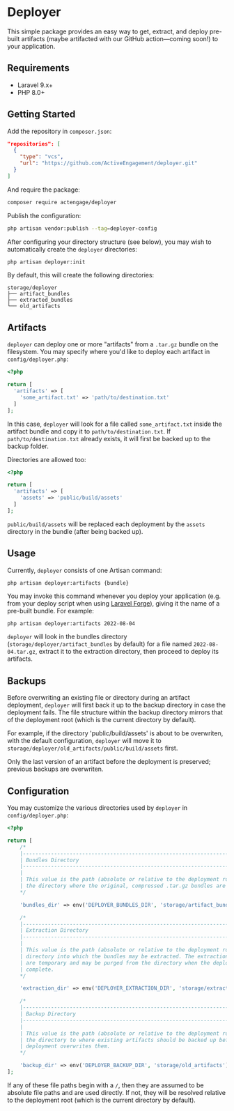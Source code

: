 # Deployer

This simple package provides an easy way to get, extract, and deploy pre-built artifacts (maybe artifacted with our GitHub action—coming soon!) to your application.

## Requirements

- Laravel 9.x+
- PHP 8.0+

## Getting Started

Add the repository in `composer.json`:

```json
"repositories": [
  {
    "type": "vcs",
    "url": "https://github.com/ActiveEngagement/deployer.git"
  }
]
```

And require the package:

```bash
composer require actengage/deployer
```

Publish the configuration:

```bash
php artisan vendor:publish --tag=deployer-config
```

After configuring your directory structure (see below), you may wish to automatically create the `deployer` directories:

```bash
php artisan deployer:init
```

By default, this will create the following directories:

```
storage/deployer
├── artifact_bundles
├── extracted_bundles
└── old_artifacts
```

## Artifacts

`deployer` can deploy one or more "artifacts" from a `.tar.gz` bundle on the filesystem. You may specify where you'd like to deploy each artifact in `config/deployer.php`:

```php
<?php

return [
  'artifacts' => [
    'some_artifact.txt' => 'path/to/destination.txt'
  ]
];
```

In this case, `deployer` will look for a file called `some_artifact.txt` inside the artifact bundle and copy it to `path/to/destination.txt`. If `path/to/destination.txt` already exists, it will first be backed up to the backup folder.

Directories are allowed too:

```php
<?php

return [
  'artifacts' => [
    'assets' => 'public/build/assets'
  ]
];
```

`public/build/assets` will be replaced each deployment by the `assets` directory in the bundle (after being backed up).

## Usage

Currently, `deployer` consists of one Artisan command:

```bash
php artisan deployer:artifacts {bundle}
```

You may invoke this command whenever you deploy your application (e.g. from your deploy script when using [Laravel Forge](https://forge.laravel.com)), giving it the name of a pre-built bundle. For example:

```
php artisan deployer:artifacts 2022-08-04
```

`deployer` will look in the bundles directory (`storage/deployer/artifact_bundles` by default) for a file named `2022-08-04.tar.gz`, extract it to the extraction directory, then proceed to deploy its artifacts.

## Backups

Before overwriting an existing file or directory during an artifact deployment, `deployer` will first back it up to the backup directory in case the deployment fails. The file structure within the backup directory mirrors that of the deployment root (which is the current directory by default).

For example, if the directory 'public/build/assets' is about to be overwriten, with the default configuration, `deployer` will move it to `storage/deployer/old_artifacts/public/build/assets` first.

Only the last version of an artifact before the deployment is preserved; previous backups are overwriten.

## Configuration

You may customize the various directories used by `deployer` in `config/deployer.php`:

```php
<?php

return [
    /*
    |--------------------------------------------------------------------------
    | Bundles Directory
    |--------------------------------------------------------------------------
    |
    | This value is the path (absolute or relative to the deployment root) to
    | the directory where the original, compressed .tar.gz bundles are stored.
    */

    'bundles_dir' => env('DEPLOYER_BUNDLES_DIR', 'storage/artifact_bundles'),

    /*
    |--------------------------------------------------------------------------
    | Extraction Directory
    |--------------------------------------------------------------------------
    |
    | This value is the path (absolute or relative to the deployment root) to a
    | directory into which the bundles may be extracted. The extraction files
    | are temporary and may be purged from the directory when the deployment is
    | complete.
    */

    'extraction_dir' => env('DEPLOYER_EXTRACTION_DIR', 'storage/extracted_bundles'),

    /*
    |--------------------------------------------------------------------------
    | Backup Directory
    |--------------------------------------------------------------------------
    |
    | This value is the path (absolute or relative to the deployment root) to
    | the directory to where existing artifacts should be backed up before the
    | deployment overwrites them.
    */

    'backup_dir' => env('DEPLOYER_BACKUP_DIR', 'storage/old_artifacts'),
];
```

If any of these file paths begin with a `/`, then they are assumed to be absolute file paths and are used directly. If not, they will be resolved relative to the deployment root (which is the current directory by default).
